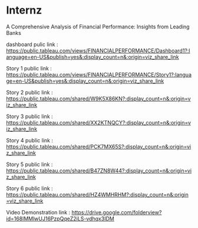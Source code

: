 # Internz

A Comprehensive Analysis of Financial Performance: Insights from Leading Banks 

dashboard pulic link : https://public.tableau.com/views/FINANCIALPERFORMANCE/Dashboard1?:language=en-US&publish=yes&:display_count=n&:origin=viz_share_link

Story 1 public link : https://public.tableau.com/views/FINANCIALPERFORMANCE/Story1?:language=en-US&publish=yes&:display_count=n&:origin=viz_share_link

Story 2 public link : https://public.tableau.com/shared/W9K5X86KN?:display_count=n&:origin=viz_share_link

Story 3 public link : https://public.tableau.com/shared/XX2KTNQCY?:display_count=n&:origin=viz_share_link

Story 4 public link : https://public.tableau.com/shared/PCK7MX65S?:display_count=n&:origin=viz_share_link

Story 5 public link : https://public.tableau.com/shared/B47ZN8W44?:display_count=n&:origin=viz_share_link

Story 6 public link : https://public.tableau.com/shared/HZ4WMHRHM?:display_count=n&:origin=viz_share_link

Video Demonstration link : https://drive.google.com/folderview?id=168lMMlwUJ16PzpQqeZ2iLS-vdhqx3IDM
